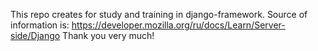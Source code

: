 This repo creates for study and training in django-framework.
Source of information is:
https://developer.mozilla.org/ru/docs/Learn/Server-side/Django
Thank you very much!